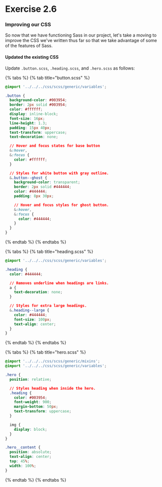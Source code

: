 # Exercise 2.6

### Improving our CSS

So now that we have functioning Sass in our project, let's take a moving to improve the CSS we've written thus far so that we take advantage of some of the features of Sass.

#### Updated the existing CSS

Update `.button.scss`, `.heading.scss`, and `.hero.scss` as follows:

{% tabs %}
{% tab title="button.scss" %}
```css
@import '../../../css/scss/generic/variables';

.button {
  background-color: #003954;
  border: 2px solid #003954;
  color: #ffffff;
  display: inline-block;
  font-size: 16px;
  line-height: 1.3;
  padding: 15px 40px;
  text-transform: uppercase;
  text-decoration: none;

  // Hover and focus states for base button
  &:hover,
  &:focus {
    color: #ffffff;
  }

  // Styles for white button with gray outline.
  &.button--ghost {
    background-color: transparent;
    border: 2px solid #444444;
    color: #444444;
    padding: 8px 30px;

    // Hover and focus styles for ghost button.
    &:hover,
    &:focus {
      color: #444444;
    }
  }
}
```
{% endtab %}
{% endtabs %}

{% tabs %}
{% tab title="heading.scss" %}
```css
@import '../../../css/scss/generic/variables';

.heading {
  color: #444444;

  // Removes underline when headings are links.
  a {
    text-decoration: none;
  }

  // Styles for extra large headings.
  &.heading--large {
    color: #444444;
    font-size: 100px;
    text-align: center;
  }
}
```
{% endtab %}
{% endtabs %}

{% tabs %}
{% tab title="hero.scss" %}
```css
@import '../../../css/scss/generic/mixins';
@import '../../../css/scss/generic/variables';

.hero {
  position: relative;

  // Styles heading when inside the hero.
  .heading {
    color: #003954;
    font-weight: 900;
    margin-bottom: 50px;
    text-transform: uppercase;
  }

  img {
    display: block;
  }
}

.hero__content {
  position: absolute;
  text-align: center;
  top: 45%;
  width: 100%;
}
```
{% endtab %}
{% endtabs %}

